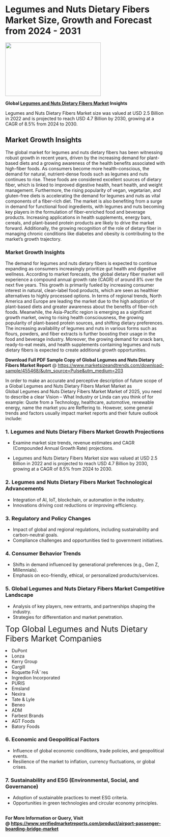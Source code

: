 <H1>Legumes and Nuts Dietary Fibers Market Size, Growth and Forecast from 2024 - 2031</H1><img class="aligncenter size-medium wp-image-584254" src="https://thirdeyenews.in/wp-content/uploads/2024/09/Global-Market-Research-300x168.jpeg" alt="" width="300" height="168" /><p><strong>Global&nbsp;<a href="https://www.marketsizeandtrends.com/download-sample/455468/&amp;utm_source=Pulse&amp;utm_medium=203">Legumes and Nuts Dietary Fibers Market</a> Insights</strong></p><p>Legumes and Nuts Dietary Fibers Market size was valued at USD 2.5 Billion in 2022 and is projected to reach USD 4.7 Billion by 2030, growing at a CAGR of 8.5% from 2024 to 2030.</p><p><h2>Market Growth Insights</h2> The global market for legumes and nuts dietary fibers has been witnessing robust growth in recent years, driven by the increasing demand for plant-based diets and a growing awareness of the health benefits associated with high-fiber foods. As consumers become more health-conscious, the demand for natural, nutrient-dense foods such as legumes and nuts continues to rise. These foods are considered excellent sources of dietary fiber, which is linked to improved digestive health, heart health, and weight management. Furthermore, the rising popularity of vegan, vegetarian, and gluten-free diets is accelerating the demand for legumes and nuts as vital components of a fiber-rich diet. The market is also benefiting from a surge in demand for functional food ingredients, with legumes and nuts becoming key players in the formulation of fiber-enriched food and beverage products. Increasing applications in health supplements, energy bars, cereals, and plant-based protein products are likely to drive the market forward. Additionally, the growing recognition of the role of dietary fiber in managing chronic conditions like diabetes and obesity is contributing to the market’s growth trajectory. <h3>Market Growth Insights</h3> The demand for legumes and nuts dietary fibers is expected to continue expanding as consumers increasingly prioritize gut health and digestive wellness. According to market forecasts, the global dietary fiber market will experience a compound annual growth rate (CAGR) of around 8% over the next five years. This growth is primarily fueled by increasing consumer interest in natural, clean-label food products, which are seen as healthier alternatives to highly processed options. In terms of regional trends, North America and Europe are leading the market due to the high adoption of plant-based diets and greater awareness about the benefits of fiber-rich foods. Meanwhile, the Asia-Pacific region is emerging as a significant growth market, owing to rising health consciousness, the growing popularity of plant-based protein sources, and shifting dietary preferences. The increasing availability of legumes and nuts in various forms such as flours, powders, and fiber extracts is further boosting their usage in the food and beverage industry. Moreover, the growing demand for snack bars, ready-to-eat meals, and health supplements containing legumes and nuts dietary fibers is expected to create additional growth opportunities. </p><p><span class=""><strong>Download Full PDF Sample Copy of Global Legumes and Nuts Dietary Fibers Market Report</strong> @ <a href="https://www.marketsizeandtrends.com/download-sample/455468/&amp;utm_source=Pulse&amp;utm_medium=203" target="_blank">https://www.marketsizeandtrends.com/download-sample/455468/&amp;utm_source=Pulse&amp;utm_medium=203</a></span></p><p>In order to make an accurate and perceptive description of future scope of a Global&nbsp;Legumes and Nuts Dietary Fibers Market Market as Global&nbsp;Legumes and Nuts Dietary Fibers Market Market of 2025, you need to describe a clear Vision &ndash; What Industry or Linda can you think of for example: Quote from a Technology, healthcare, automotive, renewable energy, name the market you are Reffering to. However, some general trends and factors usually impact market reports and their future outlook include:</p><h3>1.&nbsp;<strong>Legumes and Nuts Dietary Fibers Market Growth Projections</strong></h3><ul><li>Examine market size trends, revenue estimates and CAGR (Compounded Annual Growth Rate) projections.</li><li><p>Legumes and Nuts Dietary Fibers Market size was valued at USD 2.5 Billion in 2022 and is projected to reach USD 4.7 Billion by 2030, growing at a CAGR of 8.5% from 2024 to 2030.</p></li></ul><h3>2.&nbsp;<strong>Legumes and Nuts Dietary Fibers Market Technological Advancements</strong></h3><ul><li>Integration of AI, IoT, blockchain, or automation in the industry.</li><li>Innovations driving cost reductions or improving efficiency.</li></ul><h3>3.&nbsp;<strong>Regulatory and Policy Changes</strong></h3><ul><li>Impact of global and regional regulations, including sustainability and carbon-neutral goals.</li><li>Compliance challenges and opportunities tied to government initiatives.</li></ul><h3>4.&nbsp;<strong>Consumer Behavior Trends</strong></h3><ul><li>Shifts in demand influenced by generational preferences (e.g., Gen Z, Millennials).</li><li>Emphasis on eco-friendly, ethical, or personalized products/services.</li></ul><h3>5.&nbsp;<strong>Global Legumes and Nuts Dietary Fibers Market Competitive Landscape</strong></h3><ul><li>Analysis of key players, new entrants, and partnerships shaping the industry.</li><li>Strategies for differentiation and market penetration.</li></ul><p data-pm-slice="1 1 []"><span style="color: inherit; font-family: inherit; font-size: 25px;">Top Global Legumes and Nuts Dietary Fibers Market Companies</span></p><div class="" data-test-id=""><p><li>DuPont</li><li> Lonza</li><li> Kerry Group</li><li> Cargill</li><li> Roquette FrÃ¨res</li><li> Ingredion Incorporated</li><li> PURIS</li><li> Emsland</li><li> Nexira</li><li> Tate & Lyle</li><li> Beneo</li><li> ADM</li><li> Farbest Brands</li><li> AGT Foods</li><li> Batory Foods</li></p></div><h3>6.&nbsp;<strong>Economic and Geopolitical Factors</strong></h3><ul><li>Influence of global economic conditions, trade policies, and geopolitical events.</li><li>Resilience of the market to inflation, currency fluctuations, or global crises.</li></ul><h3>7.&nbsp;<strong>Sustainability and ESG (Environmental, Social, and Governance)</strong></h3><ul><li>Adoption of sustainable practices to meet ESG criteria.</li><li>Opportunities in green technologies and circular economy principles.</li></ul><h2><strong style="font-size: 14px;">For More Information or Query, Visit @&nbsp;</strong><a style="background-color: #ffffff; font-size: 14px;" href="https://www.marketsizeandtrends.com/report/legumes-and-nuts-dietary-fibers-market/" target="_blank">https://www.verifiedmarketreports.com/product/airport-passenger-boarding-bridge-market</a></h2>
